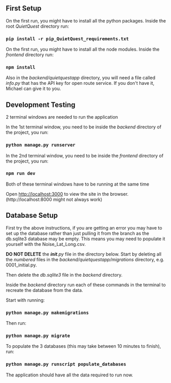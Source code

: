 ## First Setup
On the first run, you might have to install all the python packages. Inside the root *QuietQuest* directory run:

### `pip install -r pip_QuietQuest_requirements.txt`

On the first run, you might have to install all the node modules. Inside the *frontend* directory run: 

### `npm install`

Also in the *backend/quietquestapp* directory, you will need a file called *info.py* that has the API key for open
route service. If you don't have it, Michael can give it to you.

## Development Testing

2 terminal windows are needed to run the application

In the 1st terminal window, you need to be inside the *backend* directory of the project, you run:

### `python manage.py runserver`

In the 2nd terminal window, you need to be inside the *frontend* directory of the project, you run:

### `npm run dev`

Both of these terminal windows have to be running at the same time

Open [http://localhost:3000](http://localhost:3000) to view the site in the browser.
(http://localhost:8000 might not always work)

## Database Setup
First try the above instructions, if you are getting an error you may have to set up the database rather than just 
pulling it from the branch as the db.sqlite3 database may be empty. This means you may need to populate it yourself 
with the Noise_Lat_Long.csv. 

**DO NOT DELETE** the *__init__.py* file in the directory below.
Start by deleting all the *numbered* files in the *backend/quietquestapp/migrations* directory, e.g. 0001_initial.py.

Then delete the *db.sqlite3* file in the *backend* directory. 

Inside the *backend* directory run each of these commands in the terminal to recreate the database from the data.

Start with running:

### `python manage.py makemigrations`

Then run:

### `python manage.py migrate`

To populate the 3 databases (this may take between 10 minutes to finish), run:

### `python manage.py runscript populate_databases`

The application should have all the data required to run now.
